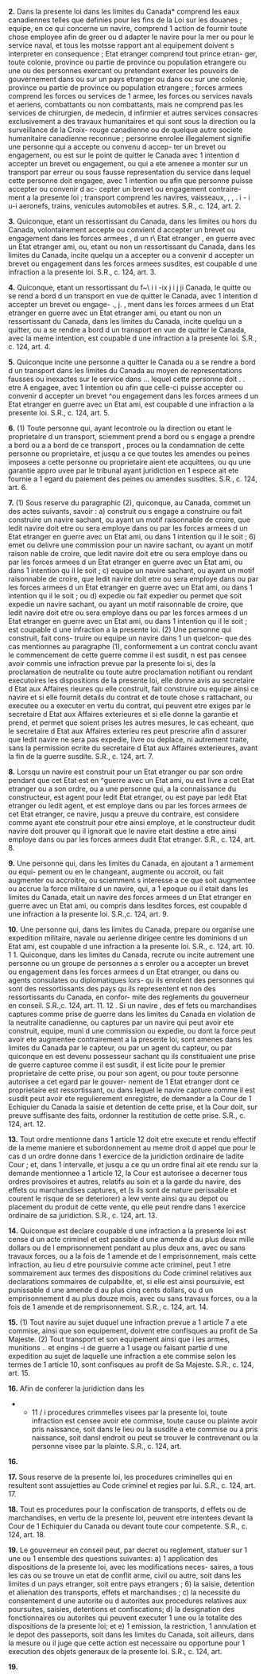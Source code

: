 
**2.** Dans la presente loi
dans les limites du Canada* comprend les
eaux canadiennes telles que definies pour
les fins de la Loi sur les douanes ;
equipe, en ce qui concerne un navire,
comprend 1 action de fournir toute chose
employee afin de greer ou d adapter le
navire pour la mer ou pour le service naval,
et tous les motsse rapport ant al equipement
doivent s interpreter en consequence ;
Etat etranger comprend tout prince etran-
ger, toute colonie, province ou partie de
province ou population etrangere ou une
ou des personnes exercant ou pretendant
exercer les pouvoirs de gouvernement dans
ou sur un pays etranger ou dans ou sur une
colonie, province ou partie de province ou
population etrangere ;
forces armees comprend les forces ou services
de 1 armee, les forces ou services navals et
aeriens, combattants ou non combattants,
mais ne comprend pas les services de
chirurgien, de medecin, d infirmier et autres
services consacres exclusivement a des
travaux humanitaires et qui sont sous la
direction ou la surveillance de la Croix-
rouge canadienne ou de quelque autre
societe humanitaire canadienne reconnue ;
personne enrolee illegalement signifie une
personne qui a accepte ou convenu d accep-
ter un brevet ou engagement, ou est sur le
point de quitter le Canada avec 1 intention
d accepter un brevet ou engagement, ou qui
a ete amenee a monter sur un transport par
erreur ou sous fausse representation du
service dans lequel cette personne doit
engagee, avec 1 intention ou afin que
personne puisse accepter ou convenir d ac-
cepter un brevet ou engagement contraire-
ment a la presente loi ;
transport comprend les navires, vaisseaux,
, , . i - i u-i
aeronefs, trains, venicules automobiles et
autres. S.R., c. 124, art. 2.

**3.** Quiconque, etant un ressortissant du
Canada, dans les limites ou hors du Canada,
volontairement accepte ou convient d accepter
un brevet ou engagement dans les forces
armees , d un r\ Etat etranger , en guerre avec un
Etat etranger ami, ou, etant ou non un
ressortissant du Canada, dans les limites du
Canada, incite quelqu un a accepter ou a
convenir d accepter un brevet ou engagement
dans les forces armees susdites, est coupable
d une infraction a la presente loi. S.R., c. 124,
art. 3.

**4.** Quiconque, etant un ressortissant du
f~\ i i -ix j i  j ji
Canada, le quitte ou se rend a bord d un
transport en vue de quitter le Canada, avec
1 intention d accepter un brevet ou engage-
., j. ,
ment dans les forces armees d un Etat etranger
en guerre avec un Etat etranger ami, ou etant
ou non un ressortissant du Canada, dans les
limites du Canada, incite quelqu un a quitter,
ou a se rendre a bord d un transport en vue
de quitter le Canada, avec la meme intention,
est coupable d une infraction a la presente
loi. S.R., c. 124, art. 4.

**5.** Quiconque incite une personne a quitter
le Canada ou a se rendre a bord d un transport
dans les limites du Canada au moyen de
representations fausses ou inexactes sur le
service dans ... lequel cette personne doit . . etre A
engagee, avec 1 intention ou afin que celle-ci
puisse accepter ou convenir d accepter un
brevet ^ou engagement dans les forces armees
d un Etat etranger en guerre avec un Etat
ami, est coupable d une infraction a la
presente loi. S.R., c. 124, art. 5.

**6.** (1) Toute personne qui, ayant lecontrole
ou la direction ou etant le proprietaire d un
transport, sciemment prend a bord ou s engage
a prendre a bord ou a a bord de ce transport ,
proces ou la condamnation de cette personne
ou proprietaire, et jusqu a ce que toutes les
amendes ou peines imposees a cette personne
ou proprietaire aient ete acquittees, ou qu une
garantie appro uvee par le tribunal ayant
juridiction en 1 espece ait ete fournie a 1 egard
du paiement des peines ou amendes susdites.
S.R., c. 124, art. 6.

**7.** (1) Sous reserve du paragraphic (2),
quiconque, au Canada, commet un des actes
suivants, savoir :
a) construit ou s engage a construire ou fait
construire un navire sachant, ou ayant un
motif raisonnable de croire, que ledit navire
doit etre ou sera employe dans ou par les
forces armees d un Etat etranger en guerre
avec un Etat ami, ou dans 1 intention qu il
le soit ;
6) emet ou delivre une commission pour un
navire sachant, ou ayant un motif raison
nable de croire, que ledit navire doit etre
ou sera employe dans ou par les forces
armees d un Etat etranger en guerre avec
un Etat ami, ou dans 1 intention qu il le
soit ;
c) equipe un navire sachant, ou ayant un
motif raisonnable de croire, que ledit navire
doit etre ou sera employe dans ou par les
forces armees d un Etat etranger en guerre
avec un Etat ami, ou dans 1 intention qu il
le soit ; ou
d) expedie ou fait expedier ou permet que
soit expedie un navire sachant, ou ayant
un motif raisonnable de croire, que ledit
navire doit etre ou sera employe dans ou
par les forces armees d un Etat etranger en
guerre avec un Etat ami, ou dans 1 intention
qu il le soit ;
est coupable d une infraction a la presente
loi.
(2) Une personne qui construit, fait cons-
truire ou equipe un navire dans 1 un quelcon-
que des cas mentionnes au paragraphe (1),
conformement a un contrat conclu avant le
commencement de cette guerre comme il est
susdit, n est pas censee avoir commis une
infraction prevue par la presente loi si, des la
proclamation de neutralite ou toute autre
proclamation notifiant ou rendant executoires
les dispositions de la presente loi, elle donne
avis au secretaire d Etat aux Affaires
rieures qu elle construit, fait construire ou
equipe ainsi ce navire et si elle fournit
details du contrat et de toute chose s
rattachant, ou executee ou a executer en vertu
du contrat, qui peuvent etre exiges par le
secretaire d Etat aux Affaires exterieures et si
elle donne la garantie et prend, et permet que
soient prises les autres mesures, le cas echeant,
que le secretaire d Etat aux Affaires exterieu
res peut prescrire afin d assurer que ledit
navire ne sera pas expedie, livre ou deplace,
ni autrement traite, sans la permission ecrite
du secretaire d Etat aux Affaires exterieures,
avant la fin de la guerre susdite. S.R., c. 124,
art. 7.

**8.** Lorsqu un navire est construit pour un
Etat etranger ou par son ordre pendant que
cet Etat est en ^guerre avec un Etat ami, ou
est livre a cet Etat etranger ou a son ordre,
ou a une personne qui, a la connaissance du
constructeur, est agent pour ledit Etat
etranger, ou est paye par ledit Etat etranger
ou ledit agent, et est employe dans ou par les
forces armees de cet Etat etranger, ce navire,
jusqu a preuve du contraire, est considere
comme ayant ete construit pour etre ainsi
employe, et le constructeur dudit navire doit
prouver qu il ignorait que le navire etait
destine a etre ainsi employe dans ou par les
forces armees dudit Etat etranger. S.R., c.
124, art. 8.

**9.** Une personne qui, dans les limites du
Canada, en ajoutant a 1 armement ou equi-
pement ou en le changeant, augmente ou
accroit, ou fait augmenter ou accroitre, ou
sciemment s interesse a ce que soit augmentee
ou accrue la force militaire d un navire, qui,
a 1 epoque ou il etait dans les limites du
Canada, etait un navire des forces armees
d un Etat etranger en guerre avec un Etat
ami, ou compris dans lesdites forces, est
coupable d une infraction a la presente loi.
S.R.,c. 124, art. 9.

**10.** Une personne qui, dans les limites du
Canada, prepare ou organise une expedition
militaire, navale ou aerienne dirigee centre
les dominions d un Etat ami, est coupable
d une infraction a la presente loi. S.R., c. 124,
art. 10.
1 1. Quiconque, dans les limites du Canada,
recrute ou incite autrement une personne ou
un groupe de personnes a s enroler ou a
accepter un brevet ou engagement dans les
forces armees d un Etat etranger, ou dans
ou agents consulates ou diplomatiques lors-
qu ils enrolent des personnes qui sont des
ressortissants des pays qu ils representent et
non des ressortissants du Canada, en confor-
mite des reglements du gouverneur en conseil.
S.R.,c. 124, art. 11.
12 . Si un navire , des ef fets ou marchandises
captures comme prise de guerre dans les
limites du Canada en violation de la neutralite
canadienne, ou captures par un navire qui
peut avoir ete construit, equipe, muni d une
commission ou expedie, ou dont la force peut
avoir ete augmentee contrairement a la
presente loi, sont amenes dans les limites du
Canada par le capteur, ou par un agent du
capteur, ou par quiconque en est devenu
possesseur sachant qu ils constituaient une
prise de guerre capturee comme il est susdit,
il est licite pour le premier proprietaire de
cette prise, ou pour son agent, ou pour toute
personne autorisee a cet egard par le gouver-
nement de 1 Etat etranger dont ce proprietaire
est ressortissant, ou dans lequel le navire
capture comme il est susdit peut avoir ete
regulierement enregistre, de demander a la
Cour de 1 Echiquier du Canada la saisie et
detention de cette prise, et la Cour doit, sur
preuve suffisante des faits, ordonner la
restitution de cette prise. S.R., c. 124, art. 12.

**13.** Tout ordre mentionne dans 1 article 12
doit etre execute et rendu effectif de la meme
maniere et subordonnement au meme droit
d appel que pour le cas d un ordre donne dans
1 exercice de la juridiction ordinaire de ladite
Cour ; et, dans 1 intervalle, et jusqu a ce qu un
ordre final ait ete rendu sur la demande
mentionnee a 1 article 12, la Cour est autorisee
a decerner tous ordres provisoires et autres,
relatifs au soin et a la garde du navire, des
effets ou marchandises captures, et (s ils sont
de nature perissable et courent le risque de se
deteriorer) a lew vente ainsi qu au depot ou
placement du produit de cette vente, qu elle
peut rendre dans 1 exercice ordinaire de sa
juridiction. S.R., c. 124, art. 13.

**14.** Quiconque est declare coupable d une
infraction a la presente loi est cense
d un acte criminel et est passible d une
amende d au plus deux mille dollars ou de
l emprisonnement pendant au plus deux ans,
avec ou sans travaux forces, ou a la fois de
1 amende et de I emprisonnement, mais cette
infraction, au lieu d etre poursuivie comme
acte criminel, peut 1 etre sommairement aux
termes des dispositions du Code criminel
relatives aux declarations sommaires de
culpabilite, et, si elle est ainsi poursuivie, est
punissable d une amende d au plus cinq cents
dollars, ou d un emprisonnement d au plus
douze mois, avec ou sans travaux forces, ou a
la fois de 1 amende et de remprisonnement.
S.R., c. 124, art. 14.

**15.** (1) Tout navire au sujet duquel une
infraction prevue a 1 article 7 a ete commise,
ainsi que son equipement, doivent etre
confisques au profit de Sa Majeste.
(2) Tout transport et son equipement ainsi
que i les armes, munitions .. et engins -i de guerre
a 1 usage ou faisant partie d une expedition
au sujet de laquelle une infraction a ete
commise selon les termes de 1 article 10, sont
confisques au profit de Sa Majeste. S.R., c.
124, art. 15.

**16.** Afin de conferer la juridiction dans les
* * 11 / i
procedures crimmelles visees par la presente
loi, toute infraction est censee avoir ete
commise, toute cause ou plainte avoir pris
naissance, soit dans le lieu ou la susdite a ete
commise ou a pris naissance, soit dansl endroit
ou peut se trouver le contrevenant ou la
personne visee par la plainte. S.R., c. 124, art.

**16.**

**17.** Sous reserve de la presente loi, les
procedures criminelles qui en resultent sont
assujetties au Code criminel et regies par lui.
S.R., c. 124, art. 17.

**18.** Tout es procedures pour la confiscation
de transports, d effets ou de marchandises, en
vertu de la presente loi, peuvent etre intentees
devant la Cour de 1 Echiquier du Canada ou
devant toute cour competente. S.R., c. 124,
art. 18.

**19.** Le gouverneur en conseil peut, par
decret ou reglement, statuer sur 1 une ou
1 ensemble des questions suivantes:
a) 1 application des dispositions de la
presente loi, avec les modifications neces-
saires, a tous les cas ou se trouve un etat de
conflit arme, civil ou autre, soit dans les
limites d un pays etranger, soit entre pays
etrangers ;
6) la saisie, detention et alienation des
transports, effets et marchandises ;
c) la necessite du consentement d une
autorite ou d autorites aux procedures
relatives aux poursuites, saisies, detentions
et confiscations;
d) la designation des fonctionnaires ou
autorites qui peuvent executer 1 une ou la
totalite des dispositions de la presente loi;
et
e) 1 emission, la restriction, 1 annulation et
le depot des passeports, soit dans les limites
du Canada, soit ailleurs, dans la mesure ou
il juge que cette action est necessaire ou
opportune pour 1 execution des objets
generaux de la presente loi. S.R., c. 124, art.

**19.**
